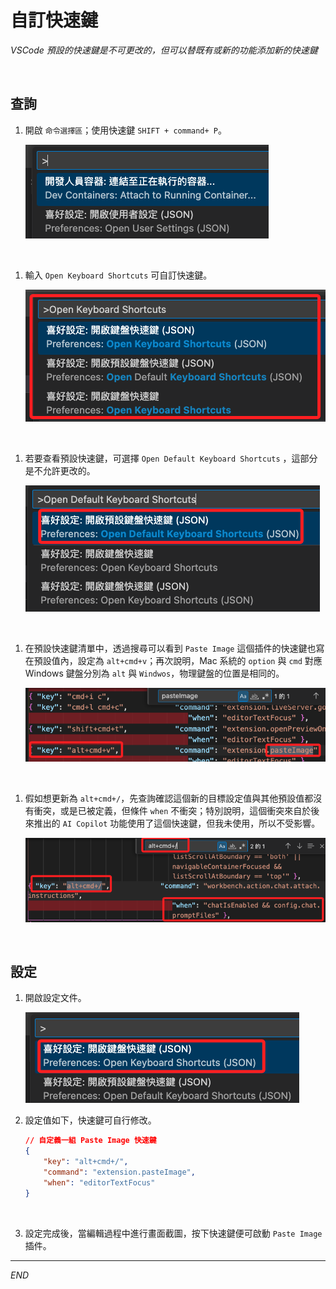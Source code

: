# 自訂快速鍵

_VSCode 預設的快速鍵是不可更改的，但可以替既有或新的功能添加新的快速鍵_

<br>

## 查詢

1. 開啟 `命令選擇區`；使用快速鍵 `SHIFT + command+ P`。

    ![](images/img_01.png)

<br>

1. 輸入 `Open Keyboard Shortcuts` 可自訂快速鍵。

    ![](images/img_02.png)

<br>

1. 若要查看預設快速鍵，可選擇 `Open Default Keyboard Shortcuts` ，這部分是不允許更改的。

    ![](images/img_03.png)


<br>

1. 在預設快速鍵清單中，透過搜尋可以看到 `Paste Image` 這個插件的快速鍵也寫在預設值內，設定為 `alt+cmd+v`；再次說明，Mac 系統的 `option` 與 `cmd` 對應 Windows 鍵盤分別為 `alt` 與 `Windwos`，物理鍵盤的位置是相同的。

    ![](images/img_04.png)

<br>

1. 假如想更新為 `alt+cmd+/`，先查詢確認這個新的目標設定值與其他預設值都沒有衝突，或是已被定義，但條件 `when` 不衝突；特別說明，這個衝突來自於後來推出的 `AI Copilot` 功能使用了這個快速鍵，但我未使用，所以不受影響。

    ![](images/img_06.png)

<br>

## 設定

1. 開啟設定文件。

    ![](images/img_05.png)

2. 設定值如下，快速鍵可自行修改。

    ```json
    // 自定義一組 Paste Image 快速鍵
    {
        "key": "alt+cmd+/", 
        "command": "extension.pasteImage",
        "when": "editorTextFocus"
    }
    ```

<br>

3. 設定完成後，當編輯過程中進行畫面截圖，按下快速鍵便可啟動 `Paste Image` 插件。

___

_END_